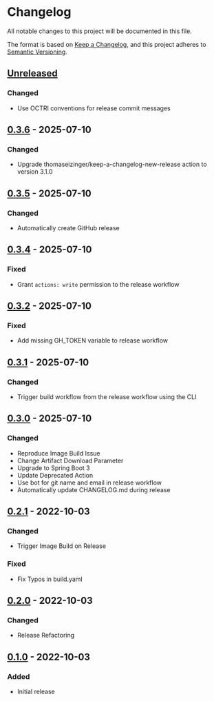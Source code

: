 # Changelog

All notable changes to this project will be documented in this file.

The format is based on [Keep a Changelog](https://keepachangelog.com/en/1.0.0/),
and this project adheres to [Semantic Versioning](https://semver.org/spec/v2.0.0.html).

## [Unreleased]

### Changed

- Use OCTRI conventions for release commit messages

## [0.3.6] - 2025-07-10

### Changed

- Upgrade thomaseizinger/keep-a-changelog-new-release action to version 3.1.0

## [0.3.5] - 2025-07-10

### Changed

- Automatically create GitHub release

## [0.3.4] - 2025-07-10

### Fixed

- Grant `actions: write` permission to the release workflow

## [0.3.2] - 2025-07-10

### Fixed

- Add missing GH_TOKEN variable to release workflow

## [0.3.1] - 2025-07-10

### Changed

- Trigger build workflow from the release workflow using the CLI

## [0.3.0] - 2025-07-10

### Changed

- Reproduce Image Build Issue
- Change Artifact Download Parameter
- Upgrade to Spring Boot 3
- Update Deprecated Action
- Use bot for git name and email in release workflow
- Automatically update CHANGELOG.md during release

## [0.2.1] - 2022-10-03

### Changed

- Trigger Image Build on Release

### Fixed

- Fix Typos in build.yaml

## [0.2.0] - 2022-10-03

### Changed

- Release Refactoring

## [0.1.0] - 2022-10-03

### Added

- Initial release

[unreleased]: https://github.com/heathharrelson/javademo/compare/0.3.6...HEAD
[0.3.6]: https://github.com/heathharrelson/javademo/compare/0.3.5...0.3.6
[0.3.5]: https://github.com/heathharrelson/javademo/compare/0.3.4...0.3.5
[0.3.4]: https://github.com/heathharrelson/javademo/compare/0.3.2...0.3.4
[0.3.2]: https://github.com/heathharrelson/javademo/compare/0.3.1...0.3.2
[0.3.1]: https://github.com/heathharrelson/javademo/compare/0.3.0...0.3.1
[0.3.0]: https://github.com/heathharrelson/javademo/compare/v0.2.1...0.3.0
[0.2.1]: https://github.com/heathharrelson/javademo/compare/v0.2.0...v0.2.1
[0.2.0]: https://github.com/heathharrelson/javademo/compare/v0.1.0...v0.2.0
[0.1.0]: https://github.com/heathharrelson/javademo/tree/v0.1.0
